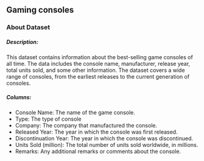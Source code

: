 ## Gaming consoles
### About Dataset
##### Description:
This dataset contains information 
about the best-selling game consoles of all time. 
The data includes the console name, manufacturer, 
release year, total units sold, and some other 
information. The dataset covers a wide range of
consoles, from the earliest releases to the current 
generation of consoles.

##### Columns:
- Console Name: The name of the game console.
- Type: The type of console
- Company: The company that manufactured the console.
- Released Year: The year in which the 
console was first released.
- Discontinuation Year: The year in which 
the console was discontinued.
- Units Sold (million): The total number of units sold worldwide, in millions.
- Remarks: Any additional remarks or comments about the console.